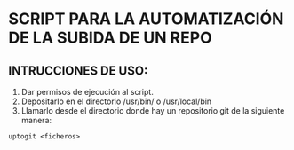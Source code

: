 # SCRIPT PARA LA AUTOMATIZACIÓN DE LA SUBIDA DE UN REPO

## INTRUCCIONES DE USO:

1. Dar permisos de ejecución al script.
2. Depositarlo en el directorio /usr/bin/ o /usr/local/bin
3. Llamarlo desde el directorio donde hay un repositorio git de la siguiente manera:

`uptogit <ficheros>`


